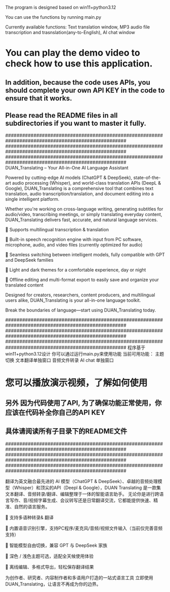 The program is designed based on win11+python3.12

You can use the functions by running main.py

Currently available functions:
Text translation window, 
MP3 audio file transcription and trasnslation(any-to-English), 
AI chat window

# You can play the demo video to check how to use this application.
## In addition, because the code uses APIs, you should complete your own API KEY in the code to ensure that it works.
## Please read the README files in all subdirectories if you want to master it fully.
###################################################################################################
###################################################################################################
###################################################################################################
DUAN_Translating – Your All-in-One AI Language Assistant

Powered by cutting-edge AI models (ChatGPT & DeepSeek), state-of-the-art audio processing (Whisper), and world-class translation APIs (DeepL & Google), DUAN_Translating is a comprehensive tool that combines text translation, audio transcription/translation, and document editing into a single intelligent platform.

Whether you're working on cross-language writing, generating subtitles for audio/video, transcribing meetings, or simply translating everyday content, DUAN_Translating delivers fast, accurate, and natural language services.

🔹 Supports multilingual transcription & translation

🔹 Built-in speech recognition engine with input from PC software, microphone, audio, and video files (currently optimized for audio)

🔹 Seamless switching between intelligent models, fully compatible with GPT and DeepSeek families

🔹 Light and dark themes for a comfortable experience, day or night

🔹 Offline editing and multi-format export to easily save and organize your translated content


Designed for creators, researchers, content producers, and multilingual users alike, DUAN_Translating is your all-in-one language toolkit.

Break the boundaries of language—start using DUAN_Translating today.



###################################################################################################
###################################################################################################
###################################################################################################
程序基于win11+python3.12设计
你可以通过运行main.py来使用功能
当前可用功能：
主题切换
文本翻译单独窗口
音频文件转录
AI chat 单独窗口

# 您可以播放演示视频，了解如何使用
## 另外 因为代码使用了API, 为了确保功能正常使用，你应该在代码补全你自己的API KEY
## 具体请阅读所有子目录下的README文件

###################################################################################################
###################################################################################################
###################################################################################################

翻译为英文融合最先进的 AI 模型（ChatGPT & DeepSeek）、卓越的音频处理模型（Whisper）和顶尖的API（Deepl & Google），DUAN Translating 是一款集文本翻译、音频转录/翻译、编辑整理于一体的智能语言助手。
无论你是进行跨语言写作、音/视频字幕生成、会议转写还是日常翻译交流，它都能提供快速、精准、自然的语言服务。

🔹 支持多语种转录& 翻译

🔹 内置语音识别引擎，支持PC程序/麦克风/音频/视频文件输入（当前仅完善音频支持）

🔹 智能模型自由切换，兼容 GPT 与 DeepSeek 家族

🔹 深色 / 浅色主题可选，适配全天候使用体验

🔹 离线编辑、多格式导出，轻松保存翻译结果

为创作者、研究者、内容制作者和多语用户打造的一站式语言工具
立即使用 DUAN\_Translating，让语言不再成为你的边界。






